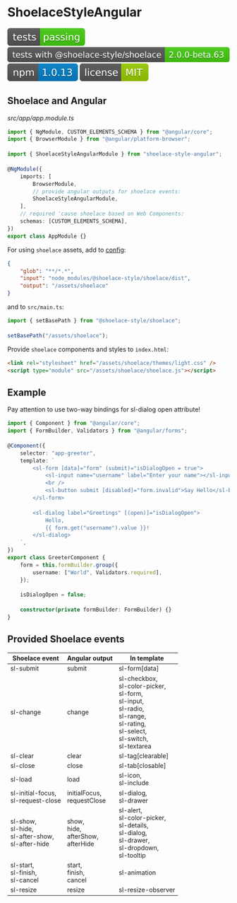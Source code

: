 # ShoelaceStyleAngular

![tests: passing](https://raw.githubusercontent.com/PavelDymkov/shoelace-style-angular/master/badges/tests.svg)
![tests with @shoelace-style/shoelace: 2.0.0-beta.63](https://raw.githubusercontent.com/PavelDymkov/shoelace-style-angular/master/badges/shoelace-version.svg)
![npm: 1.0.13](https://raw.githubusercontent.com/PavelDymkov/shoelace-style-angular/master/badges/npm-version.svg)
![license: MIT](https://raw.githubusercontent.com/PavelDymkov/shoelace-style-angular/master/badges/license.svg)

## Shoelace and Angular

_src/app/app.module.ts_

```ts
import { NgModule, CUSTOM_ELEMENTS_SCHEMA } from "@angular/core";
import { BrowserModule } from "@angular/platform-browser";

import { ShoelaceStyleAngularModule } from "shoelace-style-angular";

@NgModule({
    imports: [
        BrowserModule,
        // provide angular outputs for shoelace events:
        ShoelaceStyleAngularModule,
    ],
    // required 'cause shoelace based on Web Components:
    schemas: [CUSTOM_ELEMENTS_SCHEMA],
})
export class AppModule {}
```

For using `shoelace` assets, add to [config](https://angular.io/guide/workspace-config#asset-config):

```json
{
    "glob": "**/*.*",
    "input": "node_modules/@shoelace-style/shoelace/dist",
    "output": "/assets/shoelace"
}
```

and to `src/main.ts`:

```ts
import { setBasePath } from "@shoelace-style/shoelace";

setBasePath("/assets/shoelace");
```

Provide `shoelace` components and styles to `index.html`:

```html
<link rel="stylesheet" href="/assets/shoelace/themes/light.css" />
<script type="module" src="/assets/shoelace/shoelace.js"></script>
```

## Example

Pay attention to use two-way bindings for sl-dialog open attribute!

```ts
import { Component } from "@angular/core";
import { FormBuilder, Validators } from "@angular/forms";

@Component({
    selector: "app-greeter",
    template: `
        <sl-form [data]="form" (submit)="isDialogOpen = true">
            <sl-input name="username" label="Enter your name"></sl-input>
            <br />
            <sl-button submit [disabled]="form.invalid">Say Hello</sl-button>
        </sl-form>

        <sl-dialog label="Greetings" [(open)]="isDialogOpen">
            Hello,
            {{ form.get("username").value }}!
        </sl-dialog>
    `,
})
export class GreeterComponent {
    form = this.formBuilder.group({
        username: ["World", Validators.required],
    });

    isDialogOpen = false;

    constructor(private formBuilder: FormBuilder) {}
}
```

## Provided Shoelace events

<table>
    <thead>
        <tr>
            <th>Shoelace event</th>
            <th>Angular output</th>
            <th>In template</th>
        </tr>
    </thead>
    <tbody>
        <tr>
            <td>sl-submit</td>
            <td>submit</td>
            <td>sl-form[data]</td>
        </tr>
        <tr>
            <td>sl-change</td>
            <td>change</td>
            <td>
                sl-checkbox,<br>
                sl-color-picker,<br>
                sl-form,<br>
                sl-input,<br>
                sl-radio,<br>
                sl-range,<br>
                sl-rating,<br>
                sl-select,<br>
                sl-switch,<br>
                sl-textarea
            </td>
        </tr>
        <tr>
            <td>sl-clear</td>
            <td>clear</td>
            <td>sl-tag[clearable]</td>
        </tr>
        <tr>
            <td>sl-close</td>
            <td>close</td>
            <td>sl-tab[closable]</td>
        </tr>
        <tr>
            <td>sl-load</td>
            <td>load</td>
            <td>sl-icon,<br>sl-include</td>
        </tr>
        <tr>
            <td>sl-initial-focus,<br>sl-request-close</td>
            <td>initialFocus,<br>requestClose</td>
            <td>sl-dialog,<br>sl-drawer</td>
        </tr>
        <tr>
            <td>
                sl-show,<br>
                sl-hide,<br>
                sl-after-show,<br>
                sl-after-hide
            </td>
            <td>
                show,<br>
                hide,<br>
                afterShow,<br>
                afterHide
            </td>
            <td>
                sl-alert,<br>
                sl-color-picker,<br>
                sl-details,<br>
                sl-dialog,<br>
                sl-drawer,<br>
                sl-dropdown,<br>
                sl-tooltip
            </td>
        </tr>
        <tr>
            <td>
                sl-start,<br>
                sl-finish,<br>
                sl-cancel
            </td>
            <td>
                start,<br>
                finish,<br>
                cancel
            </td>
            <td>sl-animation</td>
        </tr>
        <tr>
            <td>sl-resize</td>
            <td>resize</td>
            <td>sl-resize-observer</td>
        </tr>
    </tbody>
</table>
